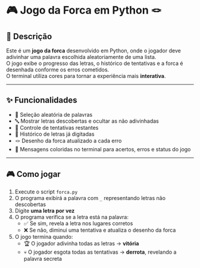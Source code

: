 # 🎮 Jogo da Forca em Python 🪢

## 📝 Descrição
Este é um **jogo da forca** desenvolvido em Python, onde o jogador deve adivinhar uma palavra escolhida aleatoriamente de uma lista.  
O jogo exibe o progresso das letras, o histórico de tentativas e a forca é desenhada conforme os erros cometidos.  
O terminal utiliza cores para tornar a experiência mais **interativa**.

---

## ✨ Funcionalidades
- 🎲 Seleção aleatória de palavras  
- 🔤 Mostrar letras descobertas e ocultar as não adivinhadas  
- 🎯 Controle de tentativas restantes  
- 📝 Histórico de letras já digitadas  
- 🪢 Desenho da forca atualizado a cada erro  
- 🌈 Mensagens coloridas no terminal para acertos, erros e status do jogo  

---

## 🎮 Como jogar
1. Execute o script `forca.py`  
2. O programa exibirá a palavra com `_` representando letras não descobertas  
3. Digite **uma letra por vez**  
4. O programa verifica se a letra está na palavra:  
   - ✅ Se sim, revela a letra nos lugares corretos  
   - ❌ Se não, diminui uma tentativa e atualiza o desenho da forca  
5. O jogo termina quando:  
   - 🏆 O jogador adivinha todas as letras → **vitória**  
   - 💀 O jogador esgota todas as tentativas → **derrota**, revelando a palavra secreta  
